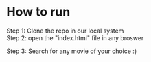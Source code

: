 # How to run
Step 1: Clone the repo in our local system  
Step 2: open the "index.html" file in any broswer

Step 3: Search for any movie of your choice :)
